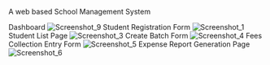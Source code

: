 A web based School Management System


Dashboard
![Screenshot_9](https://user-images.githubusercontent.com/43738990/224782903-3f2183b4-ecf8-491e-8111-53629e68ad70.png)
Student Registration Form
![Screenshot_1](https://user-images.githubusercontent.com/43738990/224782946-0c1e9ffe-80f9-45a7-9dac-6504e1bb90dc.png)
Student List Page
![Screenshot_3](https://user-images.githubusercontent.com/43738990/224782976-2f8de4bc-7ea6-494a-b997-f9630f4535ce.png)
Create Batch Form
![Screenshot_4](https://user-images.githubusercontent.com/43738990/224783011-ba80f4ca-70e1-4d07-920b-40265d6fd6a6.png)
Fees Collection Entry Form
![Screenshot_5](https://user-images.githubusercontent.com/43738990/224783045-9797163f-aee6-49d3-874d-6ebb0cf9d0a8.png)
Expense Report Generation Page
![Screenshot_6](https://user-images.githubusercontent.com/43738990/224783107-491a28f4-a097-4d27-9045-9fb7d0f5046d.png)
